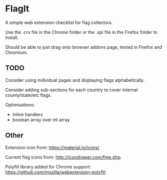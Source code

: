 # FlagIt

A simple web extension checklist for flag collectors.

Use the .crx file in the Chrome folder or the .xpi file in the Firefox folder to install.

Should be able to just drag onto browser addons page, tested in Firefox and Chromium.


## TODO

Consider using individual pages and displaying flags alphabetically.

Consider adding sub-sections for each country to cover internal county/state/etc flags.

Optimisations:
- Inline handlers
- boolean array over int array

## Other

Extension icon from: https://material.io/icons/

Current flag icons from: http://icondrawer.com/free.php.

Polyfill library added for Chrome support: https://github.com/mozilla/webextension-polyfill
